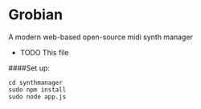 # Grobian
A modern web-based open-source midi synth manager

- TODO This file

####Set up:
```
cd synthmanager
sudo npm install
sudo node app.js
```

